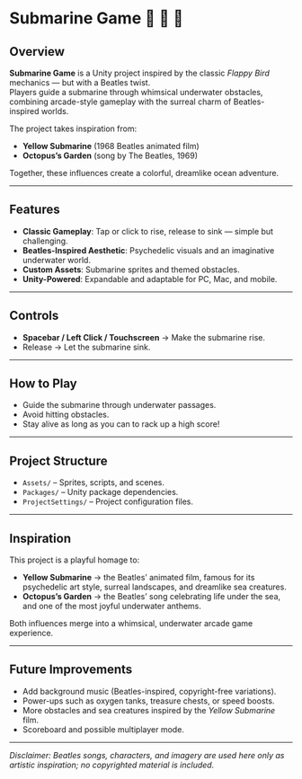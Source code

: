 # Submarine Game  🐙 🐠 🌊 

## Overview  
**Submarine Game** is a Unity project inspired by the classic *Flappy Bird* mechanics — but with a Beatles twist.  
Players guide a submarine through whimsical underwater obstacles, combining arcade-style gameplay with the surreal charm of Beatles-inspired worlds.  

The project takes inspiration from:  
- **Yellow Submarine** (1968 Beatles animated film)   
- **Octopus’s Garden** (song by The Beatles, 1969) 

Together, these influences create a colorful, dreamlike ocean adventure.

---

## Features  
- **Classic Gameplay**: Tap or click to rise, release to sink — simple but challenging.  
- **Beatles-Inspired Aesthetic**: Psychedelic visuals and an imaginative underwater world.  
- **Custom Assets**: Submarine sprites and themed obstacles.  
- **Unity-Powered**: Expandable and adaptable for PC, Mac, and mobile.  

---

## Controls  
- **Spacebar / Left Click / Touchscreen** → Make the submarine rise.  
- Release → Let the submarine sink.  

---

## How to Play  
- Guide the submarine through underwater passages.  
- Avoid hitting obstacles.  
- Stay alive as long as you can to rack up a high score!  

---

## Project Structure  
- `Assets/` – Sprites, scripts, and scenes.  
- `Packages/` – Unity package dependencies.  
- `ProjectSettings/` – Project configuration files.  

---

## Inspiration  
This project is a playful homage to:  
- **Yellow Submarine** → the Beatles’ animated film, famous for its psychedelic art style, surreal landscapes, and dreamlike sea creatures.  
- **Octopus’s Garden** → the Beatles’ song celebrating life under the sea, and one of the most joyful underwater anthems.  

Both influences merge into a whimsical, underwater arcade game experience.

---

## Future Improvements  
- Add background music (Beatles-inspired, copyright-free variations).  
- Power-ups such as oxygen tanks, treasure chests, or speed boosts.  
- More obstacles and sea creatures inspired by the *Yellow Submarine* film.  
- Scoreboard and possible multiplayer mode.  

---


*Disclaimer: Beatles songs, characters, and imagery are used here only as artistic inspiration; no copyrighted material is included.*  
